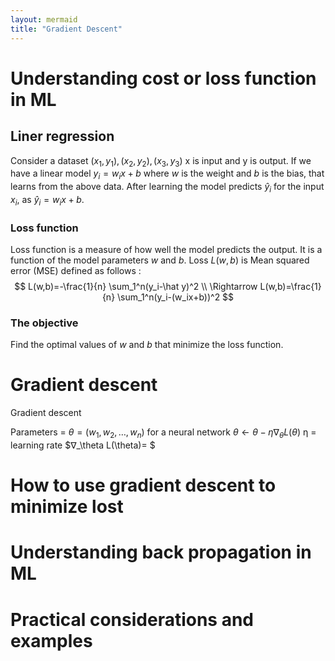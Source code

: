 ```yaml
---
layout: mermaid
title: "Gradient Descent"
---
```


# Understanding cost or loss function in ML
## Liner regression
Consider a dataset $(x_1,y_1),(x_2,y_2), (x_3,y_3)$
x is input and y is output. 
If we have a linear model $y_i = w_ix + b$ where $w$ is the weight and $b$ is the bias, that learns from the above data.
After learning the model predicts $\hat y_i$ for the input $x_i$, as $\hat y_i = w_ix + b$.
### Loss function 
Loss function is a measure of how well the model predicts the output. 
It is a function of the model parameters $w$ and $b$.
Loss $L(w,b)$ is Mean squared error (MSE) defined as follows : 
$$
L(w,b)=-\frac{1}{n} \sum_1^n(y_i-\hat y)^2 \\
\Rightarrow L(w,b)=\frac{1}{n} \sum_1^n(y_i-(w_ix+b))^2
$$

### The objective
Find the optimal values of $w$ and $b$ that minimize the loss function.

# Gradient descent
Gradient descent 

Parameters = $\theta = (w_1, w_2, \dots , w_n)$ for a neural network
$\theta ← \theta - \eta ∇_\theta L(\theta)$
η = learning rate
$∇_\theta L(\theta)= $



# How to use gradient descent to minimize lost


# Understanding back propagation in ML


# Practical considerations and examples